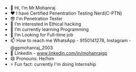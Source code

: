 - 👋 Hi, I’m Mr.Mohanraj
- ❤️ I have Certified Penentration Testing Nerd(C-PTN)
- 😎 I'm Penetration Tester
- 👀 I’m interested in Ethical hacking
- 🌱 I’m currently learning Programming
- 💞️ I’m Looking for Full-time job
- 📫 How to reach me WhatsApp - 9150141278, Instagram - @gpmohanraj_2003
- 👻 Linkedin - www.linkedin.com/in/mohanrajgp
- 😄 Pronouns: He/him
- ⚡ Fun fact: currently I'm doing Internship 

<!---
gpmohanraj2003/gpmohanraj2003 is a ✨ special ✨ repository because its `README.md` (this file) appears on your GitHub profile.
You can click the Preview link to take a look at your changes.
--->
